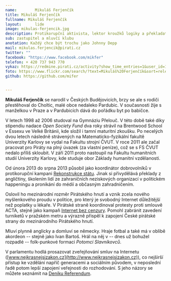 ```yaml
---
name:        Mikuláš Ferjenčík
title: Mikuláš Ferjenčík
fullname: Mikuláš Ferjenčík
layout:      lide
image: mikulas-ferjencik.jpg
description: Protikorupční aktivista, lektor kroužků logiky a překladatel. Zaměřuje se na komunikaci města a obyvatel, podezřelé kauzy, konkrétní dopravní zlepšení.
sub: zastupitel a mluvčí klubu
anotation: Každý chce být trochu jako Johnny Depp
mail: mikulas.ferjencik@pirati.cz
twitter: ""
facebook: "https://www.facebook.com/mikfer"
telefon: + 420 737 943 770
vykaz: https://redmine.pirati.cz/activity?show_time_entries=1&user_id=17
foto: https://www.flickr.com/search/?text=Mikuláš%20Ferjenčík&sort=relevance&user_id=68741528%40N03
github: https://github.com/mifer


---
```


**Mikuláš Ferjenčík** se narodil v Českých Budějovicích, brzy se ale s rodiči přestěhoval do Choltic, malé obce nedaleko Pardubic. V současnosti žije s manželkou v Praze a v Pardubicích dává do pořádku byt po babičce.

V letech 1998 až 2006 studoval na Gymnáziu Přelouč. V této době také díky stipendiu  nadace *Open Society Fund* dva roky strávil na Brentwood School v Essexu ve Velké Británii, kde složil i tamní maturitní zkoušku. Po necelých dvou letech následně strávených na Matematicko-fyzikální fakultě Univerzity Karlovy se vydal na Fakultu strojní ČVUT. V roce 2011 ale začal pracovat pro Piráty na plný úvazek (za vlastní peníze), což se s FS ČVUT nedalo příliš skloubit. V září 2011 proto nastoupil na Fakultu humanitních studií Univerzity Karlovy, kde studuje obor Základy humanitní vzdělanosti.

Od února 2013 do srpna 2013 působil jako koordinátor dobrovolníků v protikorupční kampani [Rekonstrukce státu](http://www.rekonstrukcestatu.cz). Jinak si přivydělává překlady z angličtiny, školením lidí ze zahraničních neziskových organizací v politickém happeningu a pronikání do médií a občasným zahradničením.

Oslovil ho mezinárodní rozměr Pirátského hnutí a vznik zcela nového myšlenkového proudu v politice, pro který je svobodný Internet důležitější než poplatky u lékaře. V Pirátské straně koordinoval protesty proti smlouvě ACTA, stejně jako kampaň [Internet bez cenzury](http://www.internetbezcenzury.cz). Pomohl zabránit zavedení turniketů v pražském metru a výrazně přispěl k zapojení České pirátské strany do mezinárodního Pirátského hnutí.

Mluví plynně anglicky a domluví se německy. Hraje fotbal a také má v oblibě akordeon -- stejně jako Ivan Bartoš. Hrál na něj v -- dnes už bohužel rozpadlé -- folk-punkové formaci *Potomci Slavníkovců*.

V parlamentu hodlá prosazovat zveřejňování smluv na Internetu ([www.nejkrasnejsizakon.cz](http://www.nejkrasnejsizakon.cz)), co nejširší přístup ke vzdělání napříč generacemi a sociálním původem, v neposlední řadě potom lepší zapojení veřejnosti do rozhodování. S jeho názory se můžete seznámit na [Deníku Referendum](http://denikreferendum.cz/autor/255-mikulas-ferjencik).
